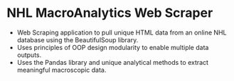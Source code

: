 # NHL MacroAnalytics Web Scraper

- Web Scraping application to pull unique HTML data from an online NHL database using the BeautifulSoup library.
- Uses principles of OOP design modularity to enable multiple data outputs.
- Uses the Pandas library and unique analytical methods to extract meaningful macroscopic data.
